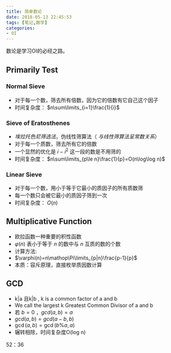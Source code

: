```yaml
---
title: 简单数论
date: 2018-05-13 22:45:53
tags: [笔记,数学]
categories:
- OI   
---
```




数论是学习OI的必经之路。

<!--more-->

## Primarily Test

### Normal Sieve

* 对于每一个数，筛去所有倍数，因为它的倍数有它自己这个因子
* 时间复杂度： $n\sum\limits_{i=1}\frac{1}{i}$

### Sieve of Eratosthenes

* *埃拉托色尼筛选法*，伪线性筛算法（ *与线性筛算法呈常数关系*）
* 对于每一个质数，筛去所有它的倍数
* 一个显然的优化是 $i-i^2$ 这一段的数是不用筛的
* 时间复杂度： $n\sum\limits_{p\le n}\frac{1}{p}=O(n\log\log n)$

### Linear Sieve

* 对于每一个数，用小于等于它最小的质因子的所有质数筛
* 每一个数只会被它最小的质因子筛到一次
* 时间复杂度：  $O(n)$

## Multiplicative Function

* 欧拉函数一种重要的积性函数
* $φ(n)$ 表小于等于 $n$ 的数中与 $n$ 互质的数的个数
* 计算方法:
* $\varphi(n)=n\mathop\Pi\limits_{p|n}\frac{p-1}{p}$
* 本质：容斥原理，直接枚举质因数计算

## GCD

* k|a 且k|b , k is a common factor of a and b
* We call the largest k Greatest Common Divisor of a and b
* 若 $b=0$ ，$gcd(a,b)=a$
* $gcd(a,b)=gcd(a-b,b)$
* $\gcd(a,b)=\gcd(b\%a,a)$
* 辗转相除，时间复杂度O(log n)

52：36